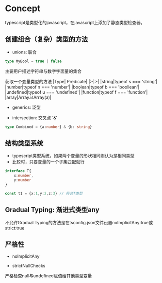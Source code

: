 # Concept

typescript是类型化的javascript，在javascript上添加了静态类型检查器。

## 创建组合（复杂）类型的方法

- unions: 联合

```ts 
type MyBool = true | false
```

主要用户描述字符串与数字字面量的集合

获取一个变量类型的方法
|Type| Predicate|
|:-|:-|
|string|typeof s === 'string'|
|number|typeof n === 'number'|
|boolean|typeof b === 'boollean'|
|undefined|typeof u === 'undefined'|
|function|typeof f === 'function'|
|array|Array.isArray(a)|


- generics: 泛型

- intersection: 交叉点 '&'

```ts 
type Combined = {a:number} & {b: string}
```


## 结构类型系统

- typescript类型系统，如果两个变量的形状相同则认为是相同类型
- 比较时，只要变量的一个子集匹配就行

```ts 
interface T{
    x:number,
    y:number
}

const t1 = {x:1,y:2,z:3} // 符合T类型
```

## Gradual Typing: 渐进式类型any

不允许Gradual Typing的方法是在tsconfig.json文件设置noImplicitAny:true或strict:true

## 严格性

- noImplicitAny

- strictNullChecks

严格检查null与undefined赋值给其他类型变量


